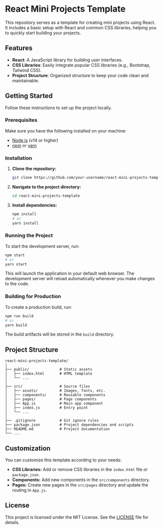 # React Mini Projects Template

This repository serves as a template for creating mini projects using React. It includes a basic setup with React and common CSS libraries, helping you to quickly start building your projects.

## Features

- **React**: A JavaScript library for building user interfaces.
- **CSS Libraries**: Easily integrate popular CSS libraries (e.g., Bootstrap, Tailwind CSS).
- **Project Structure**: Organized structure to keep your code clean and maintainable.

## Getting Started

Follow these instructions to set up the project locally.

### Prerequisites

Make sure you have the following installed on your machine:

- [Node.js](https://nodejs.org/) (v14 or higher)
- [npm](https://www.npmjs.com/) or [yarn](https://yarnpkg.com/)

### Installation

1. **Clone the repository:**

   ```bash
   git clone https://github.com/your-username/react-mini-projects-template.git
   ```

2. **Navigate to the project directory:**

   ```bash
   cd react-mini-projects-template
   ```

3. **Install dependencies:**
   ```bash
   npm install
   # or
   yarn install
   ```

### Running the Project

To start the development server, run:

```bash
npm start
# or
yarn start
```

This will launch the application in your default web browser. The development server will reload automatically whenever you make changes to the code.

### Building for Production

To create a production build, run:

```bash
npm run build
# or
yarn build
```

The build artifacts will be stored in the `build` directory.

## Project Structure

```
react-mini-projects-template/
│
├── public/              # Static assets
│   ├── index.html       # HTML template
│   └── ...
│
├── src/                 # Source files
│   ├── assets/          # Images, fonts, etc.
│   ├── components/      # Reusable components
│   ├── pages/           # Page components
│   ├── App.js           # Main app component
│   ├── index.js         # Entry point
│   └── ...
│
├── .gitignore           # Git ignore rules
├── package.json         # Project dependencies and scripts
├── README.md            # Project documentation
└── ...
```

## Customization

You can customize this template according to your needs:

- **CSS Libraries:** Add or remove CSS libraries in the `index.html` file or `package.json`.
- **Components:** Add new components in the `src/components` directory.
- **Pages:** Create new pages in the `src/pages` directory and update the routing in `App.js`.

## License

This project is licensed under the MIT License. See the [LICENSE](LICENSE) file for details.
